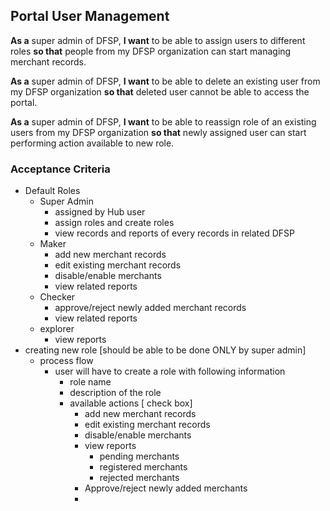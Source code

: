 ## Portal User Management 

**As a** super admin of DFSP, **I want** to be able to assign users to different roles **so that** people from my DFSP organization can start managing merchant records.

**As a** super admin of DFSP, **I want** to be able to delete an existing user from my DFSP organization **so that** deleted user cannot be able to access the portal.  

**As a** super admin of DFSP, **I want** to be able to reassign role of an existing users from my DFSP organization **so that** newly assigned user can start performing action available to new role.  

 

### Acceptance Criteria 

* Default Roles 
    * Super Admin
        * assigned by Hub user
        * assign roles and create roles
        * view records and reports of every records in related DFSP
    * Maker 
        * add new merchant records
        * edit existing merchant records
        * disable/enable merchants
        * view related reports
    * Checker
        * approve/reject newly added merchant records
        * view related reports
    * explorer
        * view reports
* creating new role [should be able to be done ONLY by super admin]
    * process flow 
        * user will have to create a role with following information 
            * role name
            * description of the role
            * available actions [ check box]
                * add new merchant records
                * edit existing merchant records
                * disable/enable merchants
                * view reports
                    * pending merchants
                    * registered merchants
                    * rejected merchants
                * Approve/reject newly added merchants
                * 